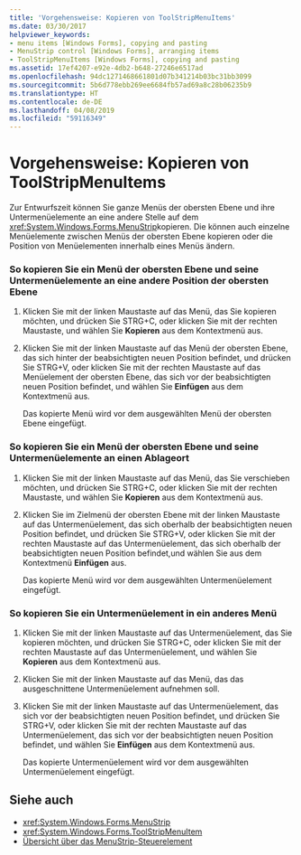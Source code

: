 ```yaml
---
title: 'Vorgehensweise: Kopieren von ToolStripMenuItems'
ms.date: 03/30/2017
helpviewer_keywords:
- menu items [Windows Forms], copying and pasting
- MenuStrip control [Windows Forms], arranging items
- ToolStripMenuItems [Windows Forms], copying and pasting
ms.assetid: 17ef4207-e92e-4db2-b648-27246e6517ad
ms.openlocfilehash: 94dc1271468661801d07b341214b03bc31bb3099
ms.sourcegitcommit: 5b6d778ebb269ee6684fb57ad69a8c28b06235b9
ms.translationtype: HT
ms.contentlocale: de-DE
ms.lasthandoff: 04/08/2019
ms.locfileid: "59116349"
---
```

# <a name="how-to-copy-toolstripmenuitems"></a>Vorgehensweise: Kopieren von ToolStripMenuItems
Zur Entwurfszeit können Sie ganze Menüs der obersten Ebene und ihre Untermenüelemente an eine andere Stelle auf dem <xref:System.Windows.Forms.MenuStrip>kopieren. Die können auch einzelne Menüelemente zwischen Menüs der obersten Ebene kopieren oder die Position von Menüelementen innerhalb eines Menüs ändern.  
  
### <a name="to-copy-a-top-level-menu-and-its-submenu-items-to-another-top-level-location"></a>So kopieren Sie ein Menü der obersten Ebene und seine Untermenüelemente an eine andere Position der obersten Ebene  
  
1.  Klicken Sie mit der linken Maustaste auf das Menü, das Sie kopieren möchten, und drücken Sie STRG+C, oder klicken Sie mit der rechten Maustaste, und wählen Sie **Kopieren** aus dem Kontextmenü aus.  
  
2.  Klicken Sie mit der linken Maustaste auf das Menü der obersten Ebene, das sich hinter der beabsichtigten neuen Position befindet, und drücken Sie STRG+V, oder klicken Sie mit der rechten Maustaste auf das Menüelement der obersten Ebene, das sich vor der beabsichtigten neuen Position befindet, und wählen Sie **Einfügen** aus dem Kontextmenü aus.  
  
     Das kopierte Menü wird vor dem ausgewählten Menü der obersten Ebene eingefügt.  
  
### <a name="to-copy-a-top-level-menu-and-its-submenu-items-to-a-drop-down-location"></a>So kopieren Sie ein Menü der obersten Ebene und seine Untermenüelemente an einen Ablageort  
  
1.  Klicken Sie mit der linken Maustaste auf das Menü, das Sie verschieben möchten, und drücken Sie STRG+C, oder klicken Sie mit der rechten Maustaste, und wählen Sie **Kopieren** aus dem Kontextmenü aus.  
  
2.  Klicken Sie im Zielmenü der obersten Ebene mit der linken Maustaste auf das Untermenüelement, das sich oberhalb der beabsichtigten neuen Position befindet, und drücken Sie STRG+V, oder klicken Sie mit der rechten Maustaste auf das Untermenüelement, das sich oberhalb der beabsichtigten neuen Position befindet,und wählen Sie aus dem Kontextmenü **Einfügen** aus.  
  
     Das kopierte Menü wird vor dem ausgewählten Untermenüelement eingefügt.  
  
### <a name="to-copy-a-submenu-item-to-another-menu"></a>So kopieren Sie ein Untermenüelement in ein anderes Menü  
  
1.  Klicken Sie mit der linken Maustaste auf das Untermenüelement, das Sie kopieren möchten, und drücken Sie STRG+C, oder klicken Sie mit der rechten Maustaste auf das Untermenüelement, und wählen Sie **Kopieren** aus dem Kontextmenü aus.  
  
2.  Klicken Sie mit der linken Maustaste auf das Menü, das das ausgeschnittene Untermenüelement aufnehmen soll.  
  
3.  Klicken Sie mit der linken Maustaste auf das Untermenüelement, das sich vor der beabsichtigten neuen Position befindet, und drücken Sie STRG+V, oder klicken Sie mit der rechten Maustaste auf das Untermenüelement, das sich vor der beabsichtigten neuen Position befindet, und wählen Sie **Einfügen** aus dem Kontextmenü aus.  
  
     Das kopierte Untermenüelement wird vor dem ausgewählten Untermenüelement eingefügt.  
  
## <a name="see-also"></a>Siehe auch

- <xref:System.Windows.Forms.MenuStrip>
- <xref:System.Windows.Forms.ToolStripMenuItem>
- [Übersicht über das MenuStrip-Steuerelement](menustrip-control-overview-windows-forms.md)
